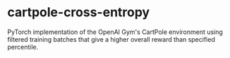 # cartpole-cross-entropy
PyTorch implementation of the OpenAI Gym's CartPole environment using filtered training batches that give a higher overall reward than specified percentile.
